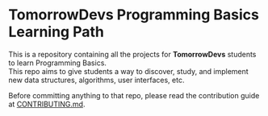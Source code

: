 # TomorrowDevs Programming Basics Learning Path

This is a repository containing all the projects for **TomorrowDevs** students to learn Programming Basics. <br />
This repo aims to give students a way to discover, study, and implement new data structures, algorithms, user interfaces, etc.

Before committing anything to that repo, please read the contribution guide at [CONTRIBUTING.md](/CONTRIBUTING.md).
